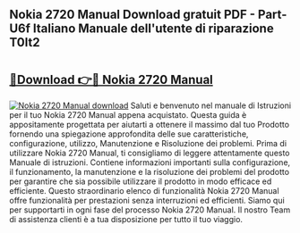 ## Nokia 2720 Manual Download gratuit PDF - Part-U6f Italiano Manuale dell'utente di riparazione T0lt2

# <h2><a href="http://dfe4a6.blite.top/?on=Nokia+2720+Manual">🔗Download 👉🔴 Nokia 2720 Manual</a></h2>

[![Nokia 2720 Manual download](https://i.imgur.com/lujVjoI.png)](http://dfe4a6.blite.top/?on=Nokia+2720+Manual)
Saluti e benvenuto nel manuale di Istruzioni per il tuo Nokia 2720 Manual appena acquistato. Questa guida è appositamente progettata per aiutarti a ottenere il massimo dal tuo Prodotto fornendo una spiegazione approfondita delle sue caratteristiche, configurazione, utilizzo, Manutenzione e Risoluzione dei problemi. Prima di utilizzare Nokia 2720 Manual, ti consigliamo di leggere attentamente questo Manuale di istruzioni. Contiene informazioni importanti sulla configurazione, il funzionamento, la manutenzione e la risoluzione dei problemi del prodotto per garantire che sia possibile utilizzare il prodotto in modo efficace ed efficiente. Questo straordinario elenco di funzionalità Nokia 2720 Manual offre funzionalità per prestazioni senza interruzioni ed efficienti. Siamo qui per supportarti in ogni fase del processo Nokia 2720 Manual. Il nostro Team di assistenza clienti è a tua disposizione per tutto il tuo viaggio.
